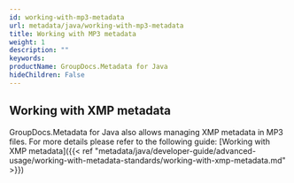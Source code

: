 ```yaml
---
id: working-with-mp3-metadata
url: metadata/java/working-with-mp3-metadata
title: Working with MP3 metadata
weight: 1
description: ""
keywords: 
productName: GroupDocs.Metadata for Java
hideChildren: False
---
```

## Working with XMP metadata

GroupDocs.Metadata for Java also allows managing XMP metadata in MP3 files. For more details please refer to the following guide: [Working with XMP metadata]({{< ref "metadata/java/developer-guide/advanced-usage/working-with-metadata-standards/working-with-xmp-metadata.md" >}})
